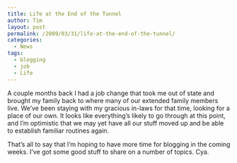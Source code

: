 ```yaml
---
title: Life at the End of the Tunnel
author: Tim
layout: post
permalink: /2009/03/31/life-at-the-end-of-the-tunnel/
categories:
  - News
tags:
  - blogging
  - job
  - Life
---
```

A couple months back I had a job change that took me out of state and brought my family back to where many of our extended family members live. We&#8217;ve been staying with my gracious in-laws for that time, looking for a place of our own. It looks like everything&#8217;s likely to go through at this point, and I&#8217;m optimistic that we may yet have all our stuff moved up and be able to establish familiar routines again.

That&#8217;s all to say that I&#8217;m hoping to have more time for blogging in the coming weeks. I&#8217;ve got some good stuff to share on a number of topics. Cya.
